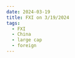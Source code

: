 ```yaml
---
date: 2024-03-19
title: FXI on 3/19/2024
tags: 
  - FXI
  - China
  - large cap
  - foreign
---
```

<div class="post">
<snapshot-grid 
    :reports="['2024/03/18/CTA/FXI', '2024/03/19/CTA/FXI', '2024/03/19/MTP/FXI']"
    chart="2024/03/19/Chart/FXI"
/>
<p>

</p>
<p>

</p>
</div>